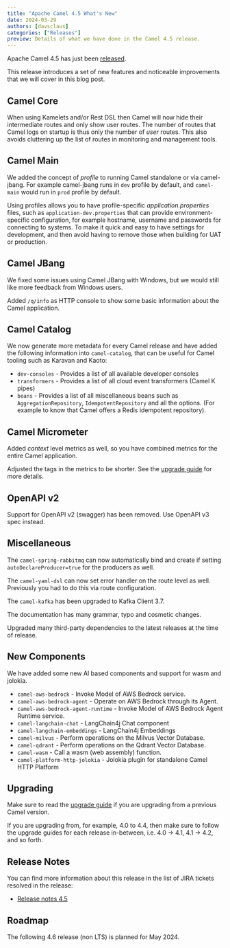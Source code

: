 ```yaml
---
title: "Apache Camel 4.5 What's New"
date: 2024-03-29
authors: [davsclaus]
categories: ["Releases"]
preview: Details of what we have done in the Camel 4.5 release.
---
```


Apache Camel 4.5 has just been [released](/blog/2024/03/RELEASE-4.5.0/).

This release introduces a set of new features and noticeable improvements that we will cover in this blog post.

## Camel Core

When using Kamelets and/or Rest DSL then Camel will now hide their intermediate routes and only show user routes.
The number of routes that Camel logs on startup is thus only the number of _user_ routes. This also avoids cluttering
up the list of routes in monitoring and management tools.

## Camel Main

We added the concept of _profile_ to running Camel standalone or via camel-jbang. For example camel-jbang runs in `dev` profile
by default, and `camel-main` would run in `prod` profile by default. 

Using profiles allows you to have profile-specific _application.properties_ files, such as `application-dev.properties`
that can provide environment-specific configuration, for example hostname, username and passwords for connecting to systems.
To make it quick and easy to have settings for development, and then avoid having to remove those when building for UAT or production.

## Camel JBang

We fixed some issues using Camel JBang with Windows, but we would still like more feedback from Windows users.

Added `/q/info` as HTTP console to show some basic information about the Camel application. 

## Camel Catalog

We now generate more metadata for every Camel release and have added the following information into `camel-catalog`,
that can be useful for Camel tooling such as Karavan and Kaoto:

- `dev-consoles` - Provides a list of all available developer consoles
- `transformers` - Provides a list of all cloud event transformers (Camel K pipes)
- `beans` - Provides a list of all miscellaneous beans such as `AggregationRepository`, `IdempotentRepository` and all the options. (For example to know that Camel offers a Redis idempotent repository).

## Camel Micrometer

Added _context_ level metrics as well, so you have combined metrics for the entire Camel application.

Adjusted the tags in the metrics to be shorter. See the [upgrade guide](/manual/camel-4x-upgrade-guide-4_5.html) for more details.

## OpenAPI v2

Support for OpenAPI v2 (swagger) has been removed. Use OpenAPI v3 spec instead.

## Miscellaneous

The `camel-spring-rabbitmq` can now automatically bind and create if setting `autoDeclareProducer=true` for the producers as well.

The `camel-yaml-dsl` can now set error handler on the route level as well. Previously you had to do this via route configuration.

The `camel-kafka` has been upgraded to Kafka Client 3.7.

The documentation has many grammar, typo and cosmetic changes.

Upgraded many third-party dependencies to the latest releases at the time of release.

## New Components

We have added some new AI based components and support for wasm and jolokia.  

- `camel-aws-bedrock` - Invoke Model of AWS Bedrock service.
- `camel-aws-bedrock-agent` - Operate on AWS Bedrock through its Agent.
- `camel-aws-bedrock-agent-runtime` - Invoke Model of AWS Bedrock Agent Runtime service.
- `camel-langchain-chat` - LangChain4j Chat component
- `camel-langchain-embeddings` - LangChain4j Embeddings
- `camel-milvus` - Perform operations on the Milvus Vector Database.
- `camel-qdrant` - Perform operations on the Qdrant Vector Database.
- `camel-wasm` - Call a wasm (web assembly) function.
- `camel-platform-http-jolokia` - Jolokia plugin for standalone Camel HTTP Platform

## Upgrading

Make sure to read the [upgrade guide](/manual/camel-4x-upgrade-guide-4_5.html) if you are upgrading from a previous Camel version.

If you are upgrading from, for example, 4.0 to 4.4, then make sure to follow the upgrade guides for each release in-between, i.e.
4.0 -> 4.1, 4.1 -> 4.2, and so forth.

## Release Notes

You can find more information about this release in the list of JIRA tickets resolved in the release:

- [Release notes 4.5](/releases/release-4.5.0/)

## Roadmap

The following 4.6 release (non LTS) is planned for May 2024.

